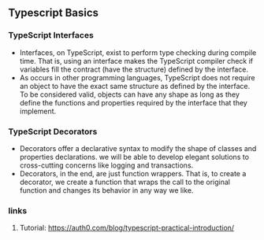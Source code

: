 ## Typescript Basics

### TypeScript Interfaces

* Interfaces, on TypeScript, exist to perform type checking during compile time. That is, using an interface makes the TypeScript compiler check if variables fill the contract (have the structure) defined by the interface. 
* As occurs in other programming languages, TypeScript does not require an object to have the exact same structure as defined by the interface. To be considered valid, objects can have any shape as long as they define the functions and properties required by the interface that they implement.

### TypeScript Decorators

* Decorators offer a declarative syntax to modify the shape of classes and properties declarations. we will be able to develop elegant solutions to cross-cutting concerns like logging and transactions.
* Decorators, in the end, are just function wrappers. That is, to create a decorator, we create a function that wraps the call to the original function and changes its behavior in any way we like.


### links
1. Tutorial: https://auth0.com/blog/typescript-practical-introduction/